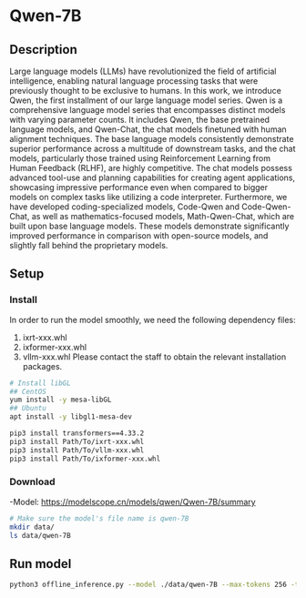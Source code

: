 # Qwen-7B 

## Description
Large language models (LLMs) have revolutionized the field of artificial intelligence, enabling natural language processing tasks that were previously thought to be exclusive to humans. In this work, we introduce Qwen, the first installment of our large language model series. Qwen is a comprehensive language model series that encompasses distinct models with varying parameter counts. It includes Qwen, the base pretrained language models, and Qwen-Chat, the chat models finetuned with human alignment techniques. The base language models consistently demonstrate superior performance across a multitude of downstream tasks, and the chat models, particularly those trained using Reinforcement Learning from Human Feedback (RLHF), are highly competitive. The chat models possess advanced tool-use and planning capabilities for creating agent applications, showcasing impressive performance even when compared to bigger models on complex tasks like utilizing a code interpreter. Furthermore, we have developed coding-specialized models, Code-Qwen and Code-Qwen-Chat, as well as mathematics-focused models, Math-Qwen-Chat, which are built upon base language models. These models demonstrate significantly improved performance in comparison with open-source models, and slightly fall behind the proprietary models.

## Setup

### Install
In order to run the model smoothly, we need the following dependency files:
1. ixrt-xxx.whl
2. ixformer-xxx.whl
3. vllm-xxx.whl
Please contact the staff to obtain the relevant installation packages.

```bash
# Install libGL
## CentOS
yum install -y mesa-libGL
## Ubuntu
apt install -y libgl1-mesa-dev

pip3 install transformers==4.33.2
pip3 install Path/To/ixrt-xxx.whl
pip3 install Path/To/vllm-xxx.whl
pip3 install Path/To/ixformer-xxx.whl
```

### Download
-Model: https://modelscope.cn/models/qwen/Qwen-7B/summary

```bash
# Make sure the model's file name is qwen-7B
mkdir data/
ls data/qwen-7B
```

## Run model

```bash
python3 offline_inference.py --model ./data/qwen-7B --max-tokens 256 -tp 2 --trust-remote-code --temperature 0.0
```

